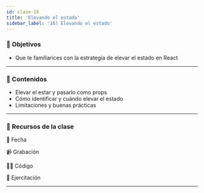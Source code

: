 ```yaml
---
id: clase-16
title: 'Elevando el estado'
sidebar_label: '16) Elevando el estado'
---
```


### 🏁 Objetivos

- Que te familiarices con la estrategia de elevar el estado en React

---

### 📝 Contenidos

- Elevar el estar y pasarlo como props
- Cómo identificar y cuándo elevar el estado
- Limitaciones y buenas prácticas

---

### 🚀 Recursos de la clase

📆 Fecha

📹 Grabación

👩‍💻 Código

💪 Ejercitación

---
